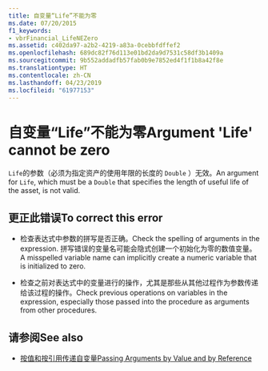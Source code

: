 ```yaml
---
title: 自变量“Life”不能为零
ms.date: 07/20/2015
f1_keywords:
- vbrFinancial_LifeNEZero
ms.assetid: c402da97-a2b2-4219-a83a-0cebbfdffef2
ms.openlocfilehash: 689dc82f76d113e01bd2da9d7531c58df3b1409a
ms.sourcegitcommit: 9b552addadfb57fab0b9e7852ed4f1f1b8a42f8e
ms.translationtype: HT
ms.contentlocale: zh-CN
ms.lasthandoff: 04/23/2019
ms.locfileid: "61977153"
---
```

# <a name="argument-life-cannot-be-zero"></a><span data-ttu-id="50703-102">自变量“Life”不能为零</span><span class="sxs-lookup"><span data-stu-id="50703-102">Argument 'Life' cannot be zero</span></span>
<span data-ttu-id="50703-103">`Life`的参数（必须为指定资产的使用年限的长度的 `Double` ）无效。</span><span class="sxs-lookup"><span data-stu-id="50703-103">An argument for `Life`, which must be a `Double` that specifies the length of useful life of the asset, is not valid.</span></span>  
  
## <a name="to-correct-this-error"></a><span data-ttu-id="50703-104">更正此错误</span><span class="sxs-lookup"><span data-stu-id="50703-104">To correct this error</span></span>  
  
- <span data-ttu-id="50703-105">检查表达式中参数的拼写是否正确。</span><span class="sxs-lookup"><span data-stu-id="50703-105">Check the spelling of arguments in the expression.</span></span> <span data-ttu-id="50703-106">拼写错误的变量名可能会隐式创建一个初始化为零的数值变量。</span><span class="sxs-lookup"><span data-stu-id="50703-106">A misspelled variable name can implicitly create a numeric variable that is initialized to zero.</span></span>  
  
- <span data-ttu-id="50703-107">检查之前对表达式中的变量进行的操作，尤其是那些从其他过程作为参数传递给该过程的操作。</span><span class="sxs-lookup"><span data-stu-id="50703-107">Check previous operations on variables in the expression, especially those passed into the procedure as arguments from other procedures.</span></span>  
  
## <a name="see-also"></a><span data-ttu-id="50703-108">请参阅</span><span class="sxs-lookup"><span data-stu-id="50703-108">See also</span></span>

- [<span data-ttu-id="50703-109">按值和按引用传递自变量</span><span class="sxs-lookup"><span data-stu-id="50703-109">Passing Arguments by Value and by Reference</span></span>](../../visual-basic/programming-guide/language-features/procedures/passing-arguments-by-value-and-by-reference.md)
